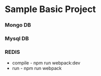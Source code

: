 # Sample Basic Project
### Mongo DB
### Mysql DB
### REDIS

* compile - npm run webpack:dev
* run - npm run webpack
